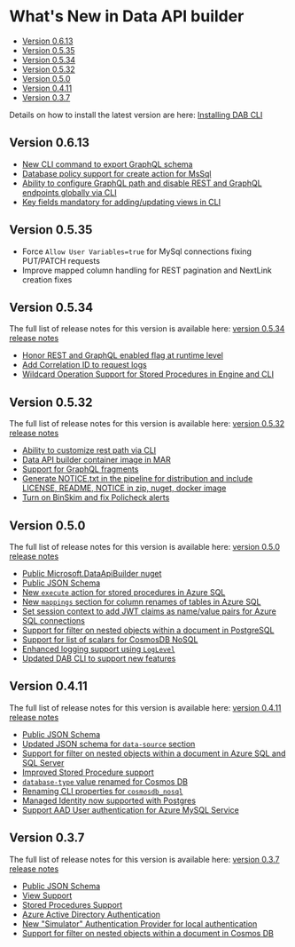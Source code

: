 # What's New in Data API builder

- [Version 0.6.13](#version-0613)
- [Version 0.5.35](#version-035)
- [Version 0.5.34](#version-0534)
- [Version 0.5.32](#version-0532)
- [Version 0.5.0](#version-050)
- [Version 0.4.11](#version-0411)
- [Version 0.3.7](#version-037)

Details on how to install the latest version are here: [Installing DAB CLI](./getting-started/getting-started.md#installing-dab-cli)

## Version 0.6.13
- [New CLI command to export GraphQL schema](./whats-new-0.6.13.md#new-cli-command-to-export-graphql-schema)
- [Database policy support for create action for MsSql](./whats-new-0.6.13.md#database-policy-support-for-create-action-for-mssql)
- [Ability to configure GraphQL path and disable REST and GraphQL endpoints globally via CLI](./whats-new-0.6.13.md#ability-to-configure-graphql-path-and-disable-rest-and-graphql-endpoints-globally-via-cli)
- [Key fields mandatory for adding/updating views in CLI](./whats-new-0.6.13.md#key-fields-mandatory-for-adding-and-updating-views-in-cli)

## Version 0.5.35

- Force `Allow User Variables=true` for MySql connections fixing PUT/PATCH requests
- Improve mapped column handling for REST pagination and NextLink creation fixes

## Version 0.5.34

The full list of release notes for this version is available here: [version 0.5.34 release notes](https://github.com/Azure/data-api-builder/releases/tag/v0.5.34)

- [Honor REST and GraphQL enabled flag at runtime level](./whats-new-0.5.34.md#honor-rest-and-graphql-enabled-flag-at-runtime-level)
- [Add Correlation ID to request logs](./whats-new-0.5.34.md#add-correlation-id-to-request-logs)
- [Wildcard Operation Support for Stored Procedures in Engine and CLI](./whats-new-0.5.34.md#wildcard-operation-support-for-stored-procedures-in-engine-and-cli)

## Version 0.5.32

The full list of release notes for this version is available here: [version 0.5.32 release notes](https://github.com/Azure/data-api-builder/releases/tag/v0.5.32-beta)

- [Ability to customize rest path via CLI](./whats-new-0.5.32.md#customize-rest-path-cli)
- [Data API builder container image in MAR](./whats-new-0.5.32.md#container-image-in-mar)
- [Support for GraphQL fragments](./whats-new-0.5.32.md#grapql-fragments-support)
- [Generate NOTICE.txt in the pipeline for distribution and include LICENSE, README, NOTICE in zip, nuget, docker image](./whats-new-0.5.32.md#notice-license-readme-in-binaries-and-container-image)
- [Turn on BinSkim and fix Policheck alerts](./whats-new-0.5.32.md#turn-on-binskim-fix-policheck)

## Version 0.5.0

The full list of release notes for this version is available here: [version 0.5.0 release notes](https://github.com/Azure/data-api-builder/releases/tag/v0.5.0-beta)

- [Public Microsoft.DataApiBuilder nuget](./whats-new-0.5.0.md#public-microsoftdataapibuilder-nuget)
- [Public JSON Schema](./whats-new-0.5.0.md#public-json-schema)
- [New `execute` action for stored procedures in Azure SQL](./whats-new-0.5.0.md#new-execute-action-for-stored-procedures-in-azure-sql)
- [New `mappings` section for column renames of tables in Azure SQL](./whats-new-0.5.0.md#new-mappings-section)
- [Set session context to add JWT claims as name/value pairs for Azure SQL connections](./whats-new-0.5.0.md#support-for-session-context-in-azure-sql)
- [Support for filter on nested objects within a document in PostgreSQL](./whats-new-0.5.0.md#support-for-filter-on-nested-objects-within-a-document-in-postgresql)
- [Support for list of scalars for CosmosDB NoSQL](./whats-new-0.5.0.md#support-scalar-list-in-cosmosdb-nosql)
- [Enhanced logging support using `LogLevel`](./whats-new-0.5.0.md#enhanced-logging-support-using-loglevel)
- [Updated DAB CLI to support new features](./whats-new-0.5.0.md#updated-cli)

## Version 0.4.11

The full list of release notes for this version is available here: [version 0.4.11 release notes](https://github.com/Azure/data-api-builder/releases/tag/v0.4.11-alpha)

- [Public JSON Schema](./whats-new-0.4.11.md#public-json-schema)
- [Updated JSON schema for `data-source` section](./whats-new-0.4.11.md#updated-json-schema-for-data-source-section)
- [Support for filter on nested objects within a document in Azure SQL and SQL Server](./whats-new-0.4.11.md#support-for-filter-on-nested-objects-within-a-document-in-azure-sql-and-sql-server)
- [Improved Stored Procedure support](./whats-new-0.4.11.md#improved-stored-procedure-support)
- [`database-type` value renamed for Cosmos DB](./whats-new-0.4.11.md#database-type-value-renamed-for-cosmos-db)
- [Renaming CLI properties for `cosmosdb_nosql`](./whats-new-0.4.11.md#renaming-cli-properties-for-cosmosdb_nosql)
- [Managed Identity now supported with Postgres](./whats-new-0.4.11.md#managed-identity-now-supported-with-postgres)
- [Support AAD User authentication for Azure MySQL Service](./whats-new-0.4.11.md#support-aad-user-authentication-for-azure-mysql-service)

## Version 0.3.7

The full list of release notes for this version is available here: [version 0.3.7 release notes](https://github.com/Azure/data-api-builder/releases/tag/v0.3.7-alpha)

- [Public JSON Schema](./whats-new-0.3.7.md#public-json-schema)
- [View Support](./whats-new-0.3.7.md#view-support)
- [Stored Procedures Support](./whats-new-0.3.7.md#stored-procedures-support)
- [Azure Active Directory Authentication](./whats-new-0.3.7.md#azure-active-directory-authentication)
- [New "Simulator" Authentication Provider for local authentication](./whats-new-0.3.7.md#new-simulator-authentication-provider-for-local-authentication)
- [Support for filter on nested objects within a document in Cosmos DB](./whats-new-0.3.7.md#support-for-filter-on-nested-objects-within-a-document-in-cosmos-db)
